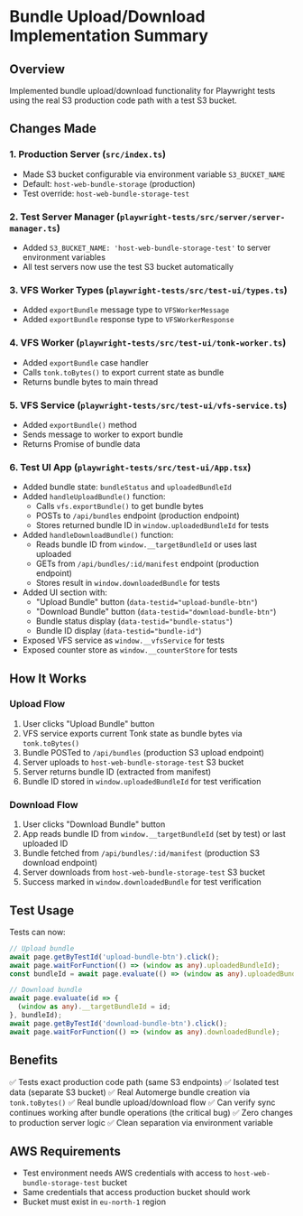 # Bundle Upload/Download Implementation Summary

## Overview

Implemented bundle upload/download functionality for Playwright tests using the real S3 production
code path with a test S3 bucket.

## Changes Made

### 1. Production Server (`src/index.ts`)

- Made S3 bucket configurable via environment variable `S3_BUCKET_NAME`
- Default: `host-web-bundle-storage` (production)
- Test override: `host-web-bundle-storage-test`

### 2. Test Server Manager (`playwright-tests/src/server/server-manager.ts`)

- Added `S3_BUCKET_NAME: 'host-web-bundle-storage-test'` to server environment variables
- All test servers now use the test S3 bucket automatically

### 3. VFS Worker Types (`playwright-tests/src/test-ui/types.ts`)

- Added `exportBundle` message type to `VFSWorkerMessage`
- Added `exportBundle` response type to `VFSWorkerResponse`

### 4. VFS Worker (`playwright-tests/src/test-ui/tonk-worker.ts`)

- Added `exportBundle` case handler
- Calls `tonk.toBytes()` to export current state as bundle
- Returns bundle bytes to main thread

### 5. VFS Service (`playwright-tests/src/test-ui/vfs-service.ts`)

- Added `exportBundle()` method
- Sends message to worker to export bundle
- Returns Promise<Uint8Array> of bundle data

### 6. Test UI App (`playwright-tests/src/test-ui/App.tsx`)

- Added bundle state: `bundleStatus` and `uploadedBundleId`
- Added `handleUploadBundle()` function:
  - Calls `vfs.exportBundle()` to get bundle bytes
  - POSTs to `/api/bundles` endpoint (production endpoint)
  - Stores returned bundle ID in `window.uploadedBundleId` for tests
- Added `handleDownloadBundle()` function:
  - Reads bundle ID from `window.__targetBundleId` or uses last uploaded
  - GETs from `/api/bundles/:id/manifest` endpoint (production endpoint)
  - Stores result in `window.downloadedBundle` for tests
- Added UI section with:
  - "Upload Bundle" button (`data-testid="upload-bundle-btn"`)
  - "Download Bundle" button (`data-testid="download-bundle-btn"`)
  - Bundle status display (`data-testid="bundle-status"`)
  - Bundle ID display (`data-testid="bundle-id"`)
- Exposed VFS service as `window.__vfsService` for tests
- Exposed counter store as `window.__counterStore` for tests

## How It Works

### Upload Flow

1. User clicks "Upload Bundle" button
2. VFS service exports current Tonk state as bundle bytes via `tonk.toBytes()`
3. Bundle POSTed to `/api/bundles` (production S3 upload endpoint)
4. Server uploads to `host-web-bundle-storage-test` S3 bucket
5. Server returns bundle ID (extracted from manifest)
6. Bundle ID stored in `window.uploadedBundleId` for test verification

### Download Flow

1. User clicks "Download Bundle" button
2. App reads bundle ID from `window.__targetBundleId` (set by test) or last uploaded ID
3. Bundle fetched from `/api/bundles/:id/manifest` (production S3 download endpoint)
4. Server downloads from `host-web-bundle-storage-test` S3 bucket
5. Success marked in `window.downloadedBundle` for test verification

## Test Usage

Tests can now:

```typescript
// Upload bundle
await page.getByTestId('upload-bundle-btn').click();
await page.waitForFunction(() => (window as any).uploadedBundleId);
const bundleId = await page.evaluate(() => (window as any).uploadedBundleId);

// Download bundle
await page.evaluate(id => {
  (window as any).__targetBundleId = id;
}, bundleId);
await page.getByTestId('download-bundle-btn').click();
await page.waitForFunction(() => (window as any).downloadedBundle);
```

## Benefits

✅ Tests exact production code path (same S3 endpoints) ✅ Isolated test data (separate S3 bucket)
✅ Real Automerge bundle creation via `tonk.toBytes()` ✅ Real bundle upload/download flow ✅ Can
verify sync continues working after bundle operations (the critical bug) ✅ Zero changes to
production server logic ✅ Clean separation via environment variable

## AWS Requirements

- Test environment needs AWS credentials with access to `host-web-bundle-storage-test` bucket
- Same credentials that access production bucket should work
- Bucket must exist in `eu-north-1` region
